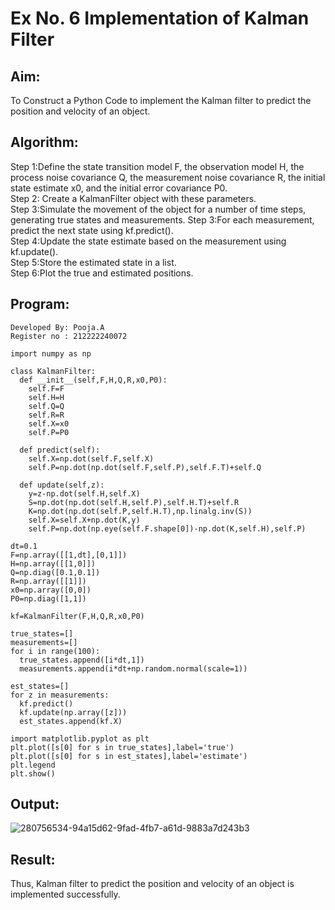 # Ex No. 6 Implementation of Kalman Filter

## Aim:
To Construct a Python Code to implement the Kalman filter to predict the position and velocity of an object.
## Algorithm:
Step 1:Define the state transition model F, the observation model H, the process noise covariance Q, the measurement noise covariance R, the initial state estimate x0, and the initial error covariance P0.</br>
Step 2: Create a KalmanFilter object with these parameters.</br>
Step 3:Simulate the movement of the object for a number of time steps, generating true states and measurements. Step 3:For each measurement, predict the next state using kf.predict(). </br>
Step 4:Update the state estimate based on the measurement using kf.update(). </br>
Step 5:Store the estimated state in a list. </br>
Step 6:Plot the true and estimated positions.</br>

## Program:
```
Developed By: Pooja.A
Register no : 212222240072
```
```
import numpy as np

class KalmanFilter:
  def __init__(self,F,H,Q,R,x0,P0):
    self.F=F
    self.H=H
    self.Q=Q
    self.R=R
    self.X=x0
    self.P=P0

  def predict(self):
    self.X=np.dot(self.F,self.X)
    self.P=np.dot(np.dot(self.F,self.P),self.F.T)+self.Q

  def update(self,z):
    y=z-np.dot(self.H,self.X)
    S=np.dot(np.dot(self.H,self.P),self.H.T)+self.R
    K=np.dot(np.dot(self.P,self.H.T),np.linalg.inv(S))
    self.X=self.X+np.dot(K,y)
    self.P=np.dot(np.eye(self.F.shape[0])-np.dot(K,self.H),self.P)

dt=0.1
F=np.array([[1,dt],[0,1]])
H=np.array([[1,0]])
Q=np.diag([0.1,0.1])
R=np.array([[1]])
x0=np.array([0,0])
P0=np.diag([1,1])

kf=KalmanFilter(F,H,Q,R,x0,P0)

true_states=[]
measurements=[]
for i in range(100):
  true_states.append([i*dt,1])
  measurements.append(i*dt+np.random.normal(scale=1))

est_states=[]
for z in measurements:
  kf.predict()
  kf.update(np.array([z]))
  est_states.append(kf.X)

import matplotlib.pyplot as plt
plt.plot([s[0] for s in true_states],label='true')
plt.plot([s[0] for s in est_states],label='estimate')
plt.legend
plt.show()
```

## Output:
![280756534-94a15d62-9fad-4fb7-a61d-9883a7d243b3](https://github.com/poojaanbu0/Experiment-4---Implementation-of-Kalman-Filter/assets/119390329/648a9635-3304-409c-87cf-9d2e1e6eff2a)

## Result:
Thus, Kalman filter to predict the position and velocity of an object is implemented successfully.
